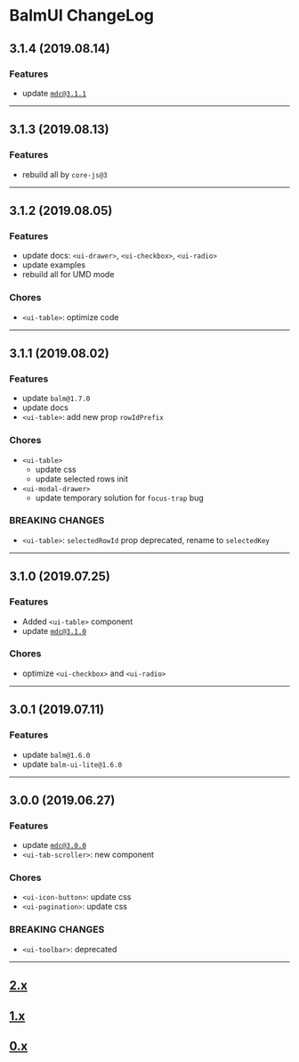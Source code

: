 # BalmUI ChangeLog

## 3.1.4 (2019.08.14)

### Features

- update [`mdc@3.1.1`](https://github.com/material-components/material-components-web/blob/master/CHANGELOG.md#311-2019-08-14)

---

## 3.1.3 (2019.08.13)

### Features

- rebuild all by `core-js@3`

---

## 3.1.2 (2019.08.05)

### Features

- update docs: `<ui-drawer>`, `<ui-checkbox>`, `<ui-radio>`
- update examples
- rebuild all for UMD mode

### Chores

- `<ui-table>`: optimize code

---

## 3.1.1 (2019.08.02)

### Features

- update `balm@1.7.0`
- update docs
- `<ui-table>`: add new prop `rowIdPrefix`

### Chores

- `<ui-table>`
  - update css
  - update selected rows init
- `<ui-modal-drawer>`
  - update temporary solution for `focus-trap` bug

### BREAKING CHANGES

- `<ui-table>`: `selectedRowId` prop deprecated, rename to `selectedKey`

---

## 3.1.0 (2019.07.25)

### Features

- Added `<ui-table>` component
- update [`mdc@3.1.0`](https://github.com/material-components/material-components-web/blob/master/CHANGELOG.md#310-2019-07-22)

### Chores

- optimize `<ui-checkbox>` and `<ui-radio>`

---

## 3.0.1 (2019.07.11)

### Features

- update `balm@1.6.0`
- update `balm-ui-lite@1.6.0`

---

## 3.0.0 (2019.06.27)

### Features

- update [`mdc@3.0.0`](https://github.com/material-components/material-components-web/blob/master/CHANGELOG.md#300-2019-06-25)
- `<ui-tab-scroller>`: new component

### Chores

- `<ui-icon-button>`: update css
- `<ui-pagination>`: update css

### BREAKING CHANGES

- `<ui-toolbar>`: deprecated

---

## [2.x](https://github.com/balmjs/balm-ui/blob/master/CHANGELOG-2.x.md)

## [1.x](https://github.com/balmjs/balm-ui/blob/master/CHANGELOG-1.x.md)

## [0.x](https://github.com/balmjs/balm-ui/blob/master/CHANGELOG-0.x.md)
